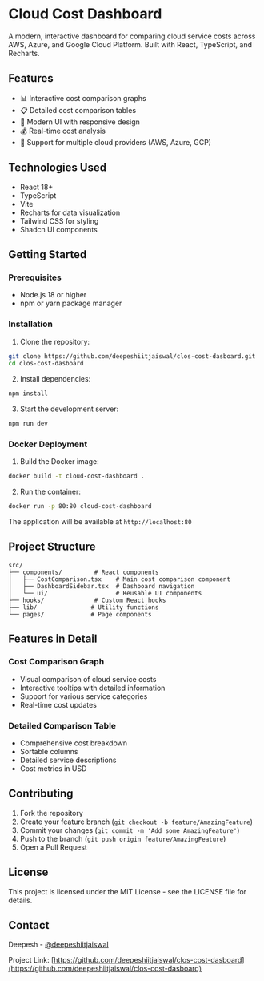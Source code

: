 # Cloud Cost Dashboard

A modern, interactive dashboard for comparing cloud service costs across AWS, Azure, and Google Cloud Platform. Built with React, TypeScript, and Recharts.

## Features

- 📊 Interactive cost comparison graphs
- 📋 Detailed cost comparison tables
- 🎨 Modern UI with responsive design
- 💰 Real-time cost analysis
- 🔄 Support for multiple cloud providers (AWS, Azure, GCP)

## Technologies Used

- React 18+
- TypeScript
- Vite
- Recharts for data visualization
- Tailwind CSS for styling
- Shadcn UI components

## Getting Started

### Prerequisites

- Node.js 18 or higher
- npm or yarn package manager

### Installation

1. Clone the repository:
```bash
git clone https://github.com/deepeshiitjaiswal/clos-cost-dasboard.git
cd clos-cost-dasboard
```

2. Install dependencies:
```bash
npm install
```

3. Start the development server:
```bash
npm run dev
```

### Docker Deployment

1. Build the Docker image:
```bash
docker build -t cloud-cost-dashboard .
```

2. Run the container:
```bash
docker run -p 80:80 cloud-cost-dashboard
```

The application will be available at `http://localhost:80`

## Project Structure

```
src/
├── components/         # React components
│   ├── CostComparison.tsx    # Main cost comparison component
│   ├── DashboardSidebar.tsx  # Dashboard navigation
│   └── ui/                   # Reusable UI components
├── hooks/              # Custom React hooks
├── lib/               # Utility functions
└── pages/             # Page components
```

## Features in Detail

### Cost Comparison Graph
- Visual comparison of cloud service costs
- Interactive tooltips with detailed information
- Support for various service categories
- Real-time cost updates

### Detailed Comparison Table
- Comprehensive cost breakdown
- Sortable columns
- Detailed service descriptions
- Cost metrics in USD

## Contributing

1. Fork the repository
2. Create your feature branch (`git checkout -b feature/AmazingFeature`)
3. Commit your changes (`git commit -m 'Add some AmazingFeature'`)
4. Push to the branch (`git push origin feature/AmazingFeature`)
5. Open a Pull Request

## License

This project is licensed under the MIT License - see the LICENSE file for details.

## Contact

Deepesh - [@deepeshiitjaiswal](https://github.com/deepeshiitjaiswal)

Project Link: [https://github.com/deepeshiitjaiswal/clos-cost-dasboard](https://github.com/deepeshiitjaiswal/clos-cost-dasboard)
